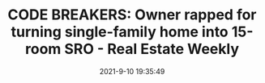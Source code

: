 ---
"title": "CODE BREAKERS: Owner rapped for turning single-family home into 15-room SRO - Real Estate Weekly"
"date": "2021-9-10 19:35:49"
"feed_name": "GOOGLENEWSCONSTRUCTION"
"feed_website": "https://news.google.com/search?q=construction%2Bincident&hl=en-US&gl=US&ceid=US:en"
"feed_rss": "https://news.google.com/rss/search?q=construction%2Bincident&hl=en-US&gl=US&ceid=US:en"
"link": "https://rew-online.com/code-breakers-owner-rapped-for-turning-single-family-home-into-15-room-sro/"
"file": "_posts/2021-1-1-c2011d0fd3e5bbe5624135670e3c6cb238b59ee4.md"
"accident": "0"
"drilling": "1"
"dead": "0"
"injured": "0"
---